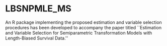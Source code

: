 # LBSNPMLE_MS
An R package implementing the proposed estimation and variable selection procedures has been developed to accompany the paper titled ``Estimation and Variable Selection for Semiparametric Transformation Models with Length-Biased Survival Data.'' 
